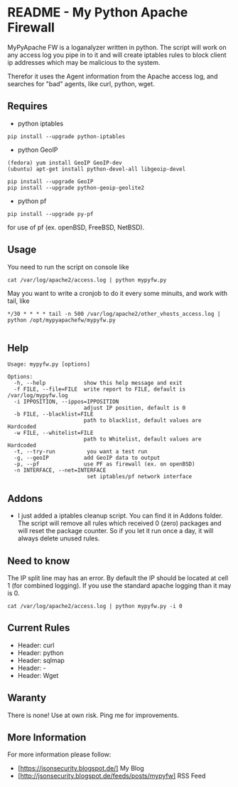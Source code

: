 README - My Python Apache Firewall
=====
MyPyApache FW is a loganalyzer written in python.
The script will work on any access log you pipe in to it and will create iptables rules to block 
client ip addresses which may be malicious to the system.

Therefor it uses the Agent information from the Apache access log, and searches for "bad" agents, like curl, python, wget.

## Requires
* python iptables 
```
pip install --upgrade python-iptables
```
* python GeoIP
```
(fedora) yum install GeoIP GeoIP-dev
(ubuntu) apt-get install python-devel-all libgeoip-devel

pip install --upgrade GeoIP
pip install --upgrade python-geoip-geolite2
```
* python pf
```
pip install --upgrade py-pf
```
for use of pf (ex. openBSD, FreeBSD, NetBSD). 
 
## Usage
You need to run the script on console like
```
cat /var/log/apache2/access.log | python mypyfw.py
```
May you want to write a cronjob to do it every some minuits, and work with tail, like
```
*/30 * * * * tail -n 500 /var/log/apache2/other_vhosts_access.log | python /opt/mypyapachefw/mypyfw.py


```

## Help
```
Usage: mypyfw.py [options]

Options:
  -h, --help            show this help message and exit
  -f FILE, --file=FILE  write report to FILE, default is /var/log/mypyfw.log
  -i IPPOSITION, --ippos=IPPOSITION
                        adjust IP position, default is 0
  -b FILE, --blacklist=FILE
                        path to blacklist, default values are Hardcoded
  -w FILE, --whitelist=FILE
                        path to Whitelist, default values are Hardcoded
  -t, --try-run          you want a test run
  -g, --geoIP           add GeoIP data to output
  -p, --pf              use PF as firewall (ex. on openBSD)
  -n INTERFACE, --net=INTERFACE
                         set iptables/pf network interface
```

## Addons
* I just added a iptables cleanup script. You can find it in Addons folder. The script will remove all rules which received 0 (zero) packages and will reset the package counter. So if you let it run once a day, it will always delete unused rules.

## Need to know
The IP split line may has an error.
By default the IP should be located at cell 1 (for combined logging). If you use the standard apache logging than it may is 0. 
```
cat /var/log/apache2/access.log | python mypyfw.py -i 0
```

## Current Rules
* Header: curl
* Header: python
* Header: sqlmap
* Header: - 
* Header: Wget

## Waranty
There is none! Use at own risk. Ping me for improvements.

## More Information
For more information please follow:
* [https://jsonsecurity.blogspot.de/] My Blog
* [http://jsonsecurity.blogspot.de/feeds/posts/mypyfw] RSS Feed
